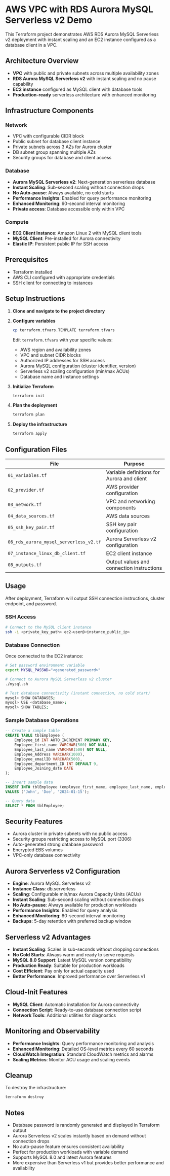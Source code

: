 # AWS VPC with RDS Aurora MySQL Serverless v2 Demo

This Terraform project demonstrates AWS RDS Aurora MySQL Serverless v2 deployment with instant scaling and an EC2 instance configured as a database client in a VPC.

## Architecture Overview

- **VPC** with public and private subnets across multiple availability zones
- **RDS Aurora MySQL Serverless v2** with instant scaling and no pause capability
- **EC2 instance** configured as MySQL client with database tools
- **Production-ready** serverless architecture with enhanced monitoring

## Infrastructure Components

### Network
- VPC with configurable CIDR block
- Public subnet for database client instance
- Private subnets across 3 AZs for Aurora cluster
- DB subnet group spanning multiple AZs
- Security groups for database and client access

### Database
- **Aurora MySQL Serverless v2**: Next-generation serverless database
- **Instant Scaling**: Sub-second scaling without connection drops
- **No Auto-pause**: Always available, no cold starts
- **Performance Insights**: Enabled for query performance monitoring
- **Enhanced Monitoring**: 60-second interval monitoring
- **Private access**: Database accessible only within VPC

### Compute
- **EC2 Client Instance**: Amazon Linux 2 with MySQL client tools
- **MySQL Client**: Pre-installed for Aurora connectivity
- **Elastic IP**: Persistent public IP for SSH access

## Prerequisites

- Terraform installed
- AWS CLI configured with appropriate credentials
- SSH client for connecting to instances

## Setup Instructions

1. **Clone and navigate to the project directory**

2. **Configure variables**
   ```bash
   cp terraform.tfvars.TEMPLATE terraform.tfvars
   ```
   Edit `terraform.tfvars` with your specific values:
   - AWS region and availability zones
   - VPC and subnet CIDR blocks
   - Authorized IP addresses for SSH access
   - Aurora MySQL configuration (cluster identifier, version)
   - Serverless v2 scaling configuration (min/max ACUs)
   - Database name and instance settings

3. **Initialize Terraform**
   ```bash
   terraform init
   ```

4. **Plan the deployment**
   ```bash
   terraform plan
   ```

5. **Deploy the infrastructure**
   ```bash
   terraform apply
   ```

## Configuration Files

| File | Purpose |
|------|---------|
| `01_variables.tf` | Variable definitions for Aurora and client |
| `02_provider.tf` | AWS provider configuration |
| `03_network.tf` | VPC and networking components |
| `04_data_sources.tf` | AWS data sources |
| `05_ssh_key_pair.tf` | SSH key pair configuration |
| `06_rds_aurora_mysql_serverless_v2.tf` | Aurora Serverless v2 configuration |
| `07_instance_linux_db_client.tf` | EC2 client instance |
| `08_outputs.tf` | Output values and connection instructions |

## Usage

After deployment, Terraform will output SSH connection instructions, cluster endpoint, and password.

### SSH Access
```bash
# Connect to the MySQL client instance
ssh -i <private_key_path> ec2-user@<instance_public_ip>
```

### Database Connection
Once connected to the EC2 instance:

```bash
# Set password environment variable
export MYSQL_PASSWD="<generated_password>"

# Connect to Aurora MySQL Serverless v2 cluster
./mysql.sh

# Test database connectivity (instant connection, no cold start)
mysql> SHOW DATABASES;
mysql> USE <database_name>;
mysql> SHOW TABLES;
```

### Sample Database Operations
```sql
-- Create a sample table
CREATE TABLE tblEmployee (
    Employee_id INT AUTO_INCREMENT PRIMARY KEY,
    Employee_first_name VARCHAR(500) NOT NULL,
    Employee_last_name VARCHAR(500) NOT NULL,
    Employee_Address VARCHAR(1000),
    Employee_emailID VARCHAR(500),
    Employee_department_ID INT DEFAULT 9,
    Employee_Joining_date DATE
);

-- Insert sample data
INSERT INTO tblEmployee (employee_first_name, employee_last_name, employee_joining_date) 
VALUES ('John', 'Doe', '2024-01-15');

-- Query data
SELECT * FROM tblEmployee;
```

## Security Features

- Aurora cluster in private subnets with no public access
- Security groups restricting access to MySQL port (3306)
- Auto-generated strong database password
- Encrypted EBS volumes
- VPC-only database connectivity

## Aurora Serverless v2 Configuration

- **Engine**: Aurora MySQL Serverless v2
- **Instance Class**: db.serverless
- **Scaling**: Configurable min/max Aurora Capacity Units (ACUs)
- **Instant Scaling**: Sub-second scaling without connection drops
- **No Auto-pause**: Always available for production workloads
- **Performance Insights**: Enabled for query analysis
- **Enhanced Monitoring**: 60-second interval monitoring
- **Backups**: 5-day retention with preferred backup window

## Serverless v2 Advantages

- **Instant Scaling**: Scales in sub-seconds without dropping connections
- **No Cold Starts**: Always warm and ready to serve requests
- **MySQL 8.0 Support**: Latest MySQL version compatibility
- **Production Ready**: Suitable for production workloads
- **Cost Efficient**: Pay only for actual capacity used
- **Better Performance**: Improved performance over Serverless v1

## Cloud-Init Features

- **MySQL Client**: Automatic installation for Aurora connectivity
- **Connection Script**: Ready-to-use database connection script
- **Network Tools**: Additional utilities for diagnostics

## Monitoring and Observability

- **Performance Insights**: Query performance monitoring and analysis
- **Enhanced Monitoring**: Detailed OS-level metrics every 60 seconds
- **CloudWatch Integration**: Standard CloudWatch metrics and alarms
- **Scaling Metrics**: Monitor ACU usage and scaling events

## Cleanup

To destroy the infrastructure:
```bash
terraform destroy
```

## Notes

- Database password is randomly generated and displayed in Terraform output
- Aurora Serverless v2 scales instantly based on demand without connection drops
- No auto-pause feature ensures consistent availability
- Perfect for production workloads with variable demand
- Supports MySQL 8.0 and latest Aurora features
- More expensive than Serverless v1 but provides better performance and availability